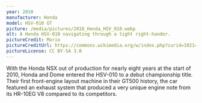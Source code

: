 ```yaml
---
year: 2010
manufacturer: Honda
model: HSV-010 GT
picture: /media/pictures/2010_Honda_HSV_010.webp
alt: A Honda HSV-010 navigating through a tight right-hander.
pictureCredit: Morio
pictureCreditUrl: https://commons.wikimedia.org/w/index.php?curid=10214622
pictureLicense: CC BY-SA 3.0
---
```

With the Honda NSX out of production for nearly eight years at the start of 2010, Honda and Dome entered the HSV-010 to a debut championship title. Their first front-engine layout machine in their GT500 history, the car featured an exhaust system that produced a very unique engine note from its HR-10EG V8 compared to its competitors.
